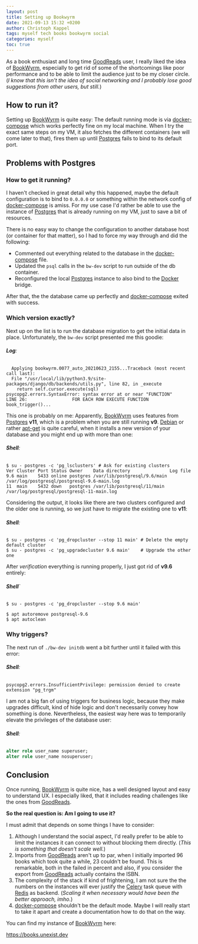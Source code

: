 ```yaml
---
layout: post
title: Setting up Bookwyrm
date: 2021-09-13 15:32 +0200
author: Christoph Kappel
tags: myself tech books bookwyrm social
categories: myself
toc: true
---
```

As a book enthusiast and long time [GoodReads][5] user, I really liked the idea of [BookWyrm][1],
especially to get rid of some of the shortcomings like poor performance and to be able to limit the
audience just to be my closer circle. (*I know that this isn't the idea of social networking and I
probably lose good suggestions from other users, but still.*)

## How to run it?

Setting up [BookWyrm][1] is quite easy: The default running mode is via [docker-compose][9] which
works perfectly fine on my local machine. When I try the exact same steps on my VM, it also fetches
the different containers (we will come later to that), fires them up until [Postgres][6] fails to
bind to its default port.

## Problems with Postgres

### How to get it running?

I haven't checked in great detail why this happened, maybe the default configuration is to bind
to `0.0.0.0` or something within the network config of [docker-compose][9] is amiss. For my use case
I'd rather be able to use the instance of [Postgres][6] that is already running on my VM, just to
save a bit of resources.

There is no easy way to change the configuration to another database host (or container for that
matter), so I had to force my way through and did the following:

- Commented out everything related to the database in the [docker-compose][9] file.
- Updated the `psql` calls in the `bw-dev` script to run outside of the db container.
- Reconfigured the local [Postgres][6] instance to also bind to the [Docker][4] bridge.

After that, the the database came up perfectly and [docker-compose][9] exited with success.

### Which version exactly?

Next up on the list is to run the database migration to get the initial data in place.
Unfortunately, the `bw-dev` script presented me this goodie:

###### **Log**:
```log
  Applying bookwyrm.0077_auto_20210623_2155...Traceback (most recent call last):
  File "/usr/local/lib/python3.9/site-packages/django/db/backends/utils.py", line 82, in _execute
    return self.cursor.execute(sql)
psycopg2.errors.SyntaxError: syntax error at or near "FUNCTION"
LINE 26:                 FOR EACH ROW EXECUTE FUNCTION book_trigger()...
```

This one is probably on me: Apparently, [BookWyrm][1] uses features from [Postgres][6] **v11**,
which is a problem when you are still running **v9**. [Debian][3] or rather [apt-get][8] is quite
careful, when it installs a new version of your database and you might end up with more than one:

###### **Shell**:
```shell
$ su - postgres -c 'pg_lsclusters' # Ask for existing clusters
Ver Cluster Port Status Owner    Data directory               Log file
9.6 main    5433 online postgres /var/lib/postgresql/9.6/main /var/log/postgresql/postgresql-9.6-main.log
11  main    5432 down   postgres /var/lib/postgresql/11/main  /var/log/postgresql/postgresql-11-main.log
```

Considering the output, it looks like there are two clusters configured and the older one is running,
so we just have to migrate the existing one to **v11**:

###### **Shell**:
```shell
$ su - postgres -c 'pg_dropcluster --stop 11 main' # Delete the empty default cluster
$ su - postgres -c 'pg_upgradecluster 9.6 main'    # Upgrade the other one
```

After _verification_ everything is running properly, I just got rid of **v9.6** entirely:

###### **Shell**`
```shell
$ su - postgres -c 'pg_dropcluster --stop 9.6 main'

$ apt autoremove postgresql-9.6
$ apt autoclean
```

### Why triggers?

The next run of `./bw-dev initdb` went a bit further until it failed with this error:

###### **Shell**:
```log
psycopg2.errors.InsufficientPrivilege: permission denied to create extension "pg_trgm"
```

I am not a big fan of using triggers for business logic, because they make upgrades difficult, kind
of hide logic and don't necessarily convey how something is done. Nevertheless, the easiest way here
was to temporarily elevate the privileges of the database user:

###### **Shell**:
```sql
alter role user_name superuser;
alter role user_name nosuperuser;
```

## Conclusion

Once running, [BookWyrm][1] is quite nice, has a well designed layout and easy to understand UX. I
especially liked, that it includes reading challenges like the ones from [GoodReads][5].

**So the real question is: Am I going to use it?**

I must admit that depends on some things I have to consider:

1. Although I understand the social aspect, I'd really prefer to be able to limit the instances it
can connect to without blocking them directly. (_This is something that doesn't scale well._)
2. Imports from [GoodReads][5] aren't up to par, when I initially imported 96 books which took quite
a while, 23 couldn't be found. This is remarkable, both in the failed in percent and also, if you
consider the export from [GoodReads][5] actually contains the ISBN.
3. The complexity of the stack if kind of frightening, I am not sure the the numbers on the instances
will ever justify the [Celery][2] task queue with [Redis][7] as backend. (_Scaling it when necessary
would have been the better approach, imho._)
4. [docker-compose][9] shouldn't be the default mode. Maybe I will really start to take it apart
and create a documentation how to do that on the way.

You can find my instance of [BookWyrm][1] here:

<https://books.unexist.dev>

[1]: https://bookwyrm.social/
[2]: https://docs.celeryproject.org/en/master/index.html
[3]: https://www.debian.org/
[4]: https://www.docker.com/
[5]: https://www.goodreads.com/
[6]: https://www.postgresql.org/
[7]: https://redis.io/
[8]: https://wiki.debian.org/apt-get
[9]: https://docs.docker.com/compose/